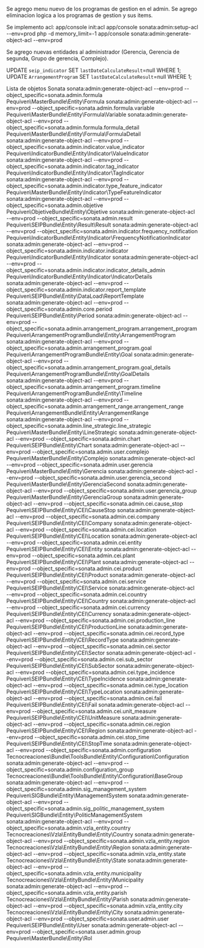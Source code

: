 Se agrego menu nuevo de los programas de gestion en el admin.
Se agrego eliminacion logica a los programas de gestion y sus items.

Se implemento acl:
app/console init:acl
app/console sonata:admin:setup-acl --env=prod
php -d memory_limit=-1 app/console sonata:admin:generate-object-acl --env=prod

Se agrego nuevas entidades al administrador (Gerencia, Gerencia de segunda, Grupo de gerencia, Complejo).

UPDATE `seip_indicator` SET `lastDateCalculateResult`=null WHERE 1;
UPDATE `ArrangementProgram` SET `lastDateCalculateResult`=null WHERE 1;

Lista de objetos Sonata
sonata:admin:generate-object-acl --env=prod --object_specific=sonata.admin.formula                                  Pequiven\MasterBundle\Entity\Formula
sonata:admin:generate-object-acl --env=prod --object_specific=sonata.admin.formula.variable                         Pequiven\MasterBundle\Entity\Formula\Variable
sonata:admin:generate-object-acl --env=prod --object_specific=sonata.admin.formula.formula_detail                   Pequiven\MasterBundle\Entity\Formula\FormulaDetail
sonata:admin:generate-object-acl --env=prod --object_specific=sonata.admin.indicator.value_indicator                Pequiven\IndicatorBundle\Entity\Indicator\ValueIndicator
sonata:admin:generate-object-acl --env=prod --object_specific=sonata.admin.indicator.tag_indicator                  Pequiven\IndicatorBundle\Entity\Indicator\TagIndicator
sonata:admin:generate-object-acl --env=prod --object_specific=sonata.admin.indicator.type_feature_indicator         Pequiven\MasterBundle\Entity\Indicator\TypeFeatureIndicator
sonata:admin:generate-object-acl --env=prod --object_specific=sonata.admin.objetive                                 Pequiven\ObjetiveBundle\Entity\Objetive
sonata:admin:generate-object-acl --env=prod --object_specific=sonata.admin.result                                   Pequiven\SEIPBundle\Entity\Result\Result
sonata:admin:generate-object-acl --env=prod --object_specific=sonata.admin.indicator.frequency_notification         Pequiven\IndicatorBundle\Entity\Indicator\FrequencyNotificationIndicator
sonata:admin:generate-object-acl --env=prod --object_specific=sonata.admin.indicator.indicator                      Pequiven\IndicatorBundle\Entity\Indicator
sonata:admin:generate-object-acl --env=prod --object_specific=sonata.admin.indicator.indicator_details_admin        Pequiven\IndicatorBundle\Entity\Indicator\IndicatorDetails
sonata:admin:generate-object-acl --env=prod --object_specific=sonata.admin.indicator.report_template                Pequiven\SEIPBundle\Entity\DataLoad\ReportTemplate
sonata:admin:generate-object-acl --env=prod --object_specific=sonata.admin.core.period                              Pequiven\SEIPBundle\Entity\Period
sonata:admin:generate-object-acl --env=prod --object_specific=sonata.admin.arrangement_program.arrangement_program  Pequiven\ArrangementProgramBundle\Entity\ArrangementProgram
sonata:admin:generate-object-acl --env=prod --object_specific=sonata.admin.arrangement_program.goal                 Pequiven\ArrangementProgramBundle\Entity\Goal
sonata:admin:generate-object-acl --env=prod --object_specific=sonata.admin.arrangement_program.goal_details         Pequiven\ArrangementProgramBundle\Entity\GoalDetails
sonata:admin:generate-object-acl --env=prod --object_specific=sonata.admin.arrangement_program.timeline             Pequiven\ArrangementProgramBundle\Entity\Timeline
sonata:admin:generate-object-acl --env=prod --object_specific=sonata.admin.arrangement_range.arrangement_range      Pequiven\ArrangementBundle\Entity\ArrangementRange
sonata:admin:generate-object-acl --env=prod --object_specific=sonata.admin.line_strategic.line_strategic            Pequiven\MasterBundle\Entity\LineStrategic
sonata:admin:generate-object-acl --env=prod --object_specific=sonata.admin.chart                                    Pequiven\SEIPBundle\Entity\Chart
sonata:admin:generate-object-acl --env=prod --object_specific=sonata.admin.user.complejo                            Pequiven\MasterBundle\Entity\Complejo
sonata:admin:generate-object-acl --env=prod --object_specific=sonata.admin.user.gerencia                            Pequiven\MasterBundle\Entity\Gerencia
sonata:admin:generate-object-acl --env=prod --object_specific=sonata.admin.user.gerencia_second                     Pequiven\MasterBundle\Entity\GerenciaSecond
sonata:admin:generate-object-acl --env=prod --object_specific=sonata.admin.user.gerencia_group                      Pequiven\MasterBundle\Entity\GerenciaGroup
sonata:admin:generate-object-acl --env=prod --object_specific=sonata.admin.cei.cause_stop                           Pequiven\SEIPBundle\Entity\CEI\CauseStop
sonata:admin:generate-object-acl --env=prod --object_specific=sonata.admin.cei.company                              Pequiven\SEIPBundle\Entity\CEI\Company
sonata:admin:generate-object-acl --env=prod --object_specific=sonata.admin.cei.location                             Pequiven\SEIPBundle\Entity\CEI\Location
sonata:admin:generate-object-acl --env=prod --object_specific=sonata.admin.cei.entity                               Pequiven\SEIPBundle\Entity\CEI\Entity
sonata:admin:generate-object-acl --env=prod --object_specific=sonata.admin.cei.plant                                Pequiven\SEIPBundle\Entity\CEI\Plant
sonata:admin:generate-object-acl --env=prod --object_specific=sonata.admin.cei.product                              Pequiven\SEIPBundle\Entity\CEI\Product
sonata:admin:generate-object-acl --env=prod --object_specific=sonata.admin.cei.service                              Pequiven\SEIPBundle\Entity\CEI\Service
sonata:admin:generate-object-acl --env=prod --object_specific=sonata.admin.cei.country                              Pequiven\SEIPBundle\Entity\CEI\Country
sonata:admin:generate-object-acl --env=prod --object_specific=sonata.admin.cei.currency                             Pequiven\SEIPBundle\Entity\CEI\Currency
sonata:admin:generate-object-acl --env=prod --object_specific=sonata.admin.cei.production_line                      Pequiven\SEIPBundle\Entity\CEI\ProductionLine
sonata:admin:generate-object-acl --env=prod --object_specific=sonata.admin.cei.record_type                          Pequiven\SEIPBundle\Entity\CEI\RecordType
sonata:admin:generate-object-acl --env=prod --object_specific=sonata.admin.cei.sector                               Pequiven\SEIPBundle\Entity\CEI\Sector
sonata:admin:generate-object-acl --env=prod --object_specific=sonata.admin.cei.sub_sector                           Pequiven\SEIPBundle\Entity\CEI\SubSector
sonata:admin:generate-object-acl --env=prod --object_specific=sonata.admin.cei.type_incidence                       Pequiven\SEIPBundle\Entity\CEI\TypeIncidence
sonata:admin:generate-object-acl --env=prod --object_specific=sonata.admin.cei.type_location                        Pequiven\SEIPBundle\Entity\CEI\TypeLocation
sonata:admin:generate-object-acl --env=prod --object_specific=sonata.admin.cei.fail                                 Pequiven\SEIPBundle\Entity\CEI\Fail
sonata:admin:generate-object-acl --env=prod --object_specific=sonata.admin.cei.unit_measure                         Pequiven\SEIPBundle\Entity\CEI\UnitMeasure
sonata:admin:generate-object-acl --env=prod --object_specific=sonata.admin.cei.region                               Pequiven\SEIPBundle\Entity\CEI\Region
sonata:admin:generate-object-acl --env=prod --object_specific=sonata.admin.cei.stop_time                            Pequiven\SEIPBundle\Entity\CEI\StopTime
sonata:admin:generate-object-acl --env=prod --object_specific=sonata.admin.configuration                            Tecnocreaciones\Bundle\ToolsBundle\Entity\Configuration\Configuration
sonata:admin:generate-object-acl --env=prod --object_specific=sonata.admin.configuration_group                      Tecnocreaciones\Bundle\ToolsBundle\Entity\Configuration\BaseGroup
sonata:admin:generate-object-acl --env=prod --object_specific=sonata.admin.sig_management_system                    Pequiven\SIGBundle\Entity\ManagementSystem
sonata:admin:generate-object-acl --env=prod --object_specific=sonata.admin.sig_politic_management_system            Pequiven\SIGBundle\Entity\PoliticManagementSystem
sonata:admin:generate-object-acl --env=prod --object_specific=sonata.admin.vzla_entity.country                      Tecnocreaciones\Vzla\EntityBundle\Entity\Country
sonata:admin:generate-object-acl --env=prod --object_specific=sonata.admin.vzla_entity.region                       Tecnocreaciones\Vzla\EntityBundle\Entity\Region
sonata:admin:generate-object-acl --env=prod --object_specific=sonata.admin.vzla_entity.state                        Tecnocreaciones\Vzla\EntityBundle\Entity\State
sonata:admin:generate-object-acl --env=prod --object_specific=sonata.admin.vzla_entity.municipality                 Tecnocreaciones\Vzla\EntityBundle\Entity\Municipality
sonata:admin:generate-object-acl --env=prod --object_specific=sonata.admin.vzla_entity.parish                       Tecnocreaciones\Vzla\EntityBundle\Entity\Parish
sonata:admin:generate-object-acl --env=prod --object_specific=sonata.admin.vzla_entity.city                         Tecnocreaciones\Vzla\EntityBundle\Entity\City
sonata:admin:generate-object-acl --env=prod --object_specific=sonata.user.admin.user                                Pequiven\SEIPBundle\Entity\User
sonata:admin:generate-object-acl --env=prod --object_specific=sonata.user.admin.group                               Pequiven\MasterBundle\Entity\Rol
